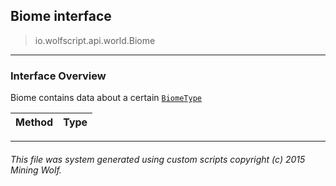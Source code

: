 ## Biome __interface__

>io.wolfscript.api.world.Biome

---

### Interface Overview

Biome contains data about a certain [`BiomeType`](BiomeType.md)

Method | Type   
--- | :--- 



---



###### This file was system generated using custom scripts copyright (c) 2015 Mining Wolf.
	

